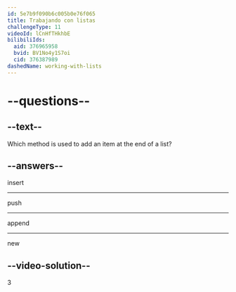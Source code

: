 ```yaml
---
id: 5e7b9f090b6c005b0e76f065
title: Trabajando con listas
challengeType: 11
videoId: lCnHfTHkhbE
bilibiliIds:
  aid: 376965958
  bvid: BV1No4y1S7oi
  cid: 376387989
dashedName: working-with-lists
---
```


# --questions--

## --text--

Which method is used to add an item at the end of a list?

## --answers--

insert

---

push

---

append

---

new

## --video-solution--

3

